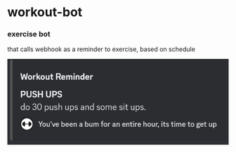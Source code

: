 # workout-bot
<h3> exercise bot </h3>
<p> that calls webhook as a reminder to exercise, based on schedule </p>


![example](https://github.com/quarzasiphix/workout-bot/blob/master/example.png)